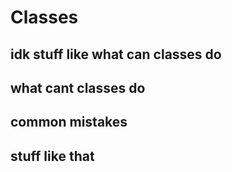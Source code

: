 # Classes

## idk stuff like what can classes do
## what cant classes do
## common mistakes
## stuff like that